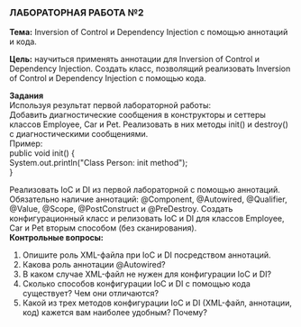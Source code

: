 
### ЛАБОРАТОРНАЯ РАБОТА №2
**Тема:** Inversion of Control и Dependency Injection с помощью аннотаций и кода.

**Цель:** научиться применять аннотации для Inversion of Control и Dependency Injection. Создать класс, позволящий реализовать Inversion of Control и Dependency Injection с помощью кода.

**Задания**
<br>
Используя результат первой лабораторной работы:
<br>
Добавить диагностические сообщения в конструкторы и сеттеры классов Employee, Car и Pet. Реализовать в них методы init() и destroy() с диагностическими сообщениями.<br>
Пример:<br>
public void init() {<br>
System.out.println("Class Person: init method");<br>
}<br>

Реализовать IoC и DI из первой лабораторной с помощью аннотаций. Обязательно наличие аннотаций: @Component, @Autowired, @Qualifier, @Value, @Scope, @PostConstruct и @PreDestroy.
Создать конфигурационный класс и релизовать IoC и DI для классов Employee, Car и Pet вторым способом (без сканирования).<br>
**Контрольные вопросы:**
1. Опишите роль XML-файла при IoC и DI посредством аннотаций.
2. Какова роль аннотации @Autowired?
3. В каком случае XML-файл не нужен для конфигурации IoC и DI?
4. Сколько способов конфигурации IoC и DI с помощью кода существует? Чем они отличаются?
5. Какой из трех методов конфигурации IoC и DI (XML-файл, аннотации, код) кажется вам наиболее удобным? Почему?
